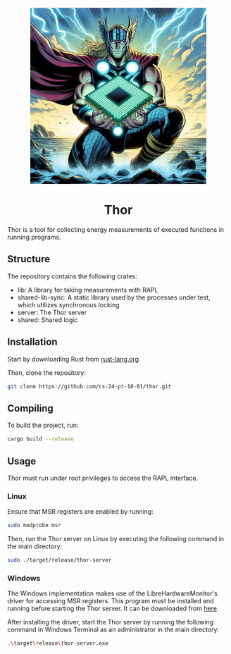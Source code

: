 <p align="center">
    <img src="https://github.com/cs-24-pt-10-01/thor/raw/main/docs/thor.png" width="400">
</p>
<h1 align="center">
  Thor
</h1>

Thor is a tool for collecting energy measurements of executed functions in running programs.

## Structure

The repository contains the following crates:

- lib: A library for taking measurements with RAPL
- shared-lib-sync: A static library used by the processes under test, which utilizes synchronous locking
- server: The Thor server
- shared: Shared logic

## Installation

Start by downloading Rust from [rust-lang.org](https://www.rust-lang.org/tools/install).

Then, clone the repository:

```bash
git clone https://github.com/cs-24-pt-10-01/thor.git
```

## Compiling

To build the project, run:

```bash
cargo build --release
```

## Usage

Thor must run under root privileges to access the RAPL interface.

### Linux

Ensure that MSR registers are enabled by running:

```bash
sudo modprobe msr
```

Then, run the Thor server on Linux by executing the following command in the main directory:

```bash
sudo ./target/release/thor-server
```

### Windows

The Windows implementation makes use of the LibreHardwareMonitor's driver for accessing MSR registers. This program must be installed and running before starting the Thor server. It can be downloaded from [here](https://github.com/LibreHardwareMonitor/LibreHardwareMonitor).

After installing the driver, start the Thor server by running the following command in Windows Terminal as an administrator in the main directory:

```bash
.\target\release\thor-server.exe
```
